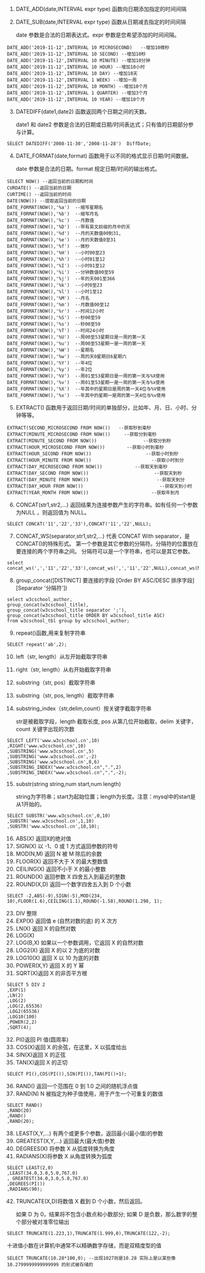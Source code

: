 1. DATE_ADD(date,INTERVAL expr type) 函数向日期添加指定的时间间隔

2. DATE_SUB(date,INTERVAL expr type) 函数从日期减去指定的时间间隔

   date 参数是合法的日期表达式。expr 参数是您希望添加的时间间隔。

```mysql
DATE_ADD('2019-11-12',INTERVAL 10 MICROSECOND)   --增加10微秒
DATE_ADD('2019-11-12',INTERVAL 10 SECOND) --增加10秒
DATE_ADD('2019-11-12',INTERVAL 10 MINUTE) --增加10分钟
DATE_ADD('2019-11-12',INTERVAL 10 HOUR) --增加10小时
DATE_ADD('2019-11-12',INTERVAL 10 DAY) --增加10天
DATE_ADD('2019-11-12',INTERVAL 1 WEEK) --增加一周
DATE_ADD('2019-11-12',INTERVAL 10 MONTH) --增加10个月
DATE_ADD('2019-11-12',INTERVAL 1 QUARTER) --增加3个月
DATE_ADD('2019-11-12',INTERVAL 10 YEAR) --增加10个月
```

3. DATEDIFF(date1,date2) 函数返回两个日期之间的天数。

   date1 和 date2 参数是合法的日期或日期/时间表达式；只有值的日期部分参与计算。

```mysql
SELECT DATEDIFF('2008-11-30','2008-11-28')  DiffDate;
```

4. DATE_FORMAT(date,format) 函数用于以不同的格式显示日期/时间数据。

   date 参数是合法的日期。format 规定日期/时间的输出格式。

```mysql
SELECT NOW() --返回当前的日期和时间
CURDATE() --返回当前的日期
CURTIME() --返回当前的时间
DATE(NOW()) --提取返回当前的日期
DATE_FORMAT(NOW(),'%a')  --缩写星期名
DATE_FORMAT(NOW(),'%b')  --缩写月名
DATE_FORMAT(NOW(),'%c')  --月数值
DATE_FORMAT(NOW(),'%D')  --带有英文前缀的月中的天
DATE_FORMAT(NOW(),'%d')  --月的天数值00到31,
DATE_FORMAT(NOW(),'%e')  --月的天数值0至31
DATE_FORMAT(NOW(),'%f')  --微秒
DATE_FORMAT(NOW(),'%H')  --小时00至23
DATE_FORMAT(NOW(),'%h')  --小时01至12
DATE_FORMAT(NOW(),'%I')  --小时01至12
DATE_FORMAT(NOW(),'%i')  --分钟数值00至59
DATE_FORMAT(NOW(),'%j')  --年的天001至366
DATE_FORMAT(NOW(),'%k')  --小时0至23
DATE_FORMAT(NOW(),'%l')  --小时1至12
DATE_FORMAT(NOW(),'%M')  --月名
DATE_FORMAT(NOW(),'%m')  --月数值00至12
DATE_FORMAT(NOW(),'%r')  --时间12小时
DATE_FORMAT(NOW(),'%S')  --秒00至59
DATE_FORMAT(NOW(),'%s')  --秒00至59
DATE_FORMAT(NOW(),'%T')  --时间24小时
DATE_FORMAT(NOW(),'%U')  --周00至53星期日是一周的第一天
DATE_FORMAT(NOW(),'%u')  --周00至53星期一是一周的第一天
DATE_FORMAT(NOW(),'%W')  --星期名
DATE_FORMAT(NOW(),'%w')  --周的天0星期日6星期六
DATE_FORMAT(NOW(),'%Y')  --年4位
DATE_FORMAT(NOW(),'%y')  --年2位
DATE_FORMAT(NOW(),'%V')  --周01至53星期日是一周的第一天与%X使用
DATE_FORMAT(NOW(),'%v')  --周01至53星期一是一周的第一天与%x使用
DATE_FORMAT(NOW(),'%X')  --年其中的星期日是周的第一天4位与%V使用
DATE_FORMAT(NOW(),'%x')  --年其中的星期一是周的第一天4位与%v使用
```

5. EXTRACT() 函数用于返回日期/时间的单独部分，比如年、月、日、小时、分钟等等。

```mysql
EXTRACT(SECOND_MICROSECOND FROM NOW())   --获取秒到毫秒
EXTRACT(MINUTE_MICROSECOND FROM NOW())     --获取分到毫秒
EXTRACT(MINUTE_SECOND FROM NOW())                 --获取分到秒
EXTRACT(HOUR_MICROSECOND FROM NOW())        --获取小时到毫秒
EXTRACT(HOUR_SECOND FROM NOW())                    --获取小时到秒
EXTRACT(HOUR_MINUTE FROM NOW())                      --获取小时到分
EXTRACT(DAY_MICROSECOND FROM NOW())            --获取天到毫秒
EXTRACT(DAY_SECOND FROM NOW())                        --获取天到秒
EXTRACT(DAY_MINUTE FROM NOW())                         --获取天到分
EXTRACT(DAY_HOUR FROM NOW())                            --获取天到小时
EXTRACT(YEAR_MONTH FROM NOW())                       --获取年到月
```

6. CONCAT(str1,str2,…)  返回结果为连接参数产生的字符串。如有任何一个参数为NULL ，则返回值为 NULL。

```mysql
SELECT CONCAT('11','22','33'),CONCAT('11','22',NULL);
```

7. CONCAT_WS(separator,str1,str2,...) 代表 CONCAT With separator，是CONCAT()的特殊形式。
   第一个参数是其它参数的分隔符。分隔符的位置放在要连接的两个字符串之间。
   分隔符可以是一个字符串，也可以是其它参数。

```mysql
select concat_ws(',','11','22','33'),concat_ws(',','11','22',NULL),concat_ws(NULL,'11','22','33');
```

8. group_concat([DISTINCT] 要连接的字段 [Order BY ASC/DESC 排序字段] [Separator '分隔符'])

```mysql
select w3cschool_author,
group_concat(w3cschool_title),
group_concat(w3cschool_title separator ';'),
group_concat(w3cschool_title ORDER BY w3cschool_title ASC)
from w3cschool_tbl group by w3cschool_author;
```

9. repeat()函数,用来复制字符串

```mysql
SELECT repeat('ab',2);
```

10. left（str, length）从左开始截取字符串

11. right（str, length）从右开始截取字符串

12. substring（str, pos）截取字符串

13. substring（str, pos, length）截取字符串

14. substring_index（str,delim,count）按关键字截取字符串 

    str是被截取字段，length 截取长度, pos 从第几位开始截取，delim 关键字，count 关键字出现的次数

```mysql
SELECT LEFT('www.w3cschool.cn',10)
,RIGHT('www.w3cschool.cn',10)
,SUBSTRING('www.w3cschool.cn',5)
,SUBSTRING('www.w3cschool.cn',-2)
,SUBSTRING('www.w3cschool.cn',8,6)
,SUBSTRING_INDEX("www.w3cschool.cn",".",2)
,SUBSTRING_INDEX("www.w3cschool.cn",".",-2); 
```

15. substr(string string,num start,num length)

    string为字符串；start为起始位置；length为长度。注意：mysql中的start是从1开始的。 

```mysql
SELECT SUBSTR('www.w3cschool.cn',0,10)
,SUBSTR('www.w3cschool.cn',1,10)
,SUBSTR('www.w3cschool.cn',10,10);
```

16. ABS(X) 返回X的绝对值
17. SIGN(X) 以 -1、0 或 1 方式返回参数的符号
18. MOD(N,M) 返回 N 被 M 除后的余数
19. FLOOR(X) 返回不大于 X 的最大整数值
20.  CEILING(X) 返回不小于 X 的最小整数
21.  ROUND(X) 返回参数 X 四舍五入到最近的整数
22.  ROUND(X,D) 返回一个数字四舍五入到 D 个小数

```mysql
SELECT -2,ABS(-9),SIGN(-5),MOD(234, 10),FLOOR(1.6),CEILING(1.1),ROUND(-1.58),ROUND(1.298, 1);
```

23. DIV 整除
24.  EXP(X) 返回值 e (自然对数的底) 的 X 次方
25.  LN(X) 返回 X 的自然对数
26.  LOG(X)
27.  LOG(B,X) 如果以一个参数调用，它返回 X 的自然对数
28.  LOG2(X) 返回 X 的以 2 为底的对数
29.  LOG10(X) 返回 X 以 10 为底的对数
30.  POWER(X,Y) 返回 X 的 Y 幂
31.  SQRT(X)返回 X 的非否平方根

```mysql
SELECT 5 DIV 2
,EXP(1)
,LN(2)
,LOG(2)
,LOG(2,65536)
,LOG2(65536)
,LOG10(100)
,POWER(2,2)
,SQRT(4);
```

32. PI()返回 PI 值(圆周率)
33.  COS(X)返回 X 的余弦，在这里，X 以弧度给出
34.  SIN(X)返回 X 的正弦
35.  TAN(X)返回 X 的正切

```mysql
SELECT PI(),COS(PI()),SIN(PI()),TAN(PI()+1);
```

36. RAND() 返回一个范围在 0 到 1.0 之间的随机浮点值
37.  RAND(N) N 被指定为种子值使用，用于产生一个可重复的数值

```mysql
SELECT RAND()
,RAND(20)
,RAND()
,RAND(20);
```

38. LEAST(X,Y,...) 有两个或更多个参数，返回最小(最小值)的参数
39.  GREATEST(X,Y,...) 返回最大(最大值)参数
40.  DEGREES(X) 将参数 X 从弧度转换为角度
41.  RADIANS(X)将参数 X 从角度转换为弧度

```mysql
SELECT LEAST(2,0)
,LEAST(34.0,3.0,5.0,767.0)
, GREATEST(34.0,3.0,5.0,767.0)
,DEGREES(PI())
,RADIANS(90);
```

42. TRUNCATE(X,D)将数值 X 截到 D 个小数，然后返回。

     如果 D 为 0，结果将不包含小数点和小数部分; 如果 D 是负数，那么数字的整个部分被对准零位输出

```mysql
SELECT TRUNCATE(1.223,1),TRUNCATE(1.999,0),TRUNCATE(122,-2);
```

十进值小数在计算机中通常不以精确数字存储，而是双精度型的值

```mysql
SELECT TRUNCATE(10.28*100,0); --出现1027则是10.28 实际上是以某些像 10.2799999999999999 的形式被存储的
```

